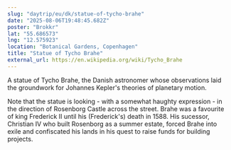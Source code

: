 ```yaml
---
slug: "daytrip/eu/dk/statue-of-tycho-brahe"
date: "2025-08-06T19:48:45.682Z"
poster: "Brokkr"
lat: "55.686573"
lng: "12.575923"
location: "Botanical Gardens, Copenhagen"
title: "Statue of Tycho Brahe"
external_url: https://en.wikipedia.org/wiki/Tycho_Brahe
---
```

A statue of Tycho Brahe, the Danish astronomer whose observations laid the groundwork for Johannes Kepler's theories of planetary motion.

Note that the statue is looking - with a somewhat haughty expression - in the direction of Rosenborg Castle across the street. Brahe was a favourite of king Frederick II until his (Frederick's) death in 1588. His sucessor, Christian IV who built Rosenborg as a summer estate, forced Brahe into exile and confiscated his lands in his quest to raise funds for building projects.